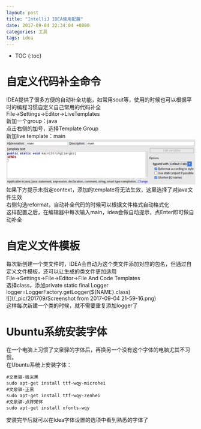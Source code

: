```yaml
---
layout: post
title: "IntelliJ IDEA使用配置"
date: 2017-09-04 22:34:04 +0800
categories: 工具
tags: idea
---
```


* TOC
{:toc}

# 自定义代码补全命令    
  IDEA提供了很多方便的自动补全功能，如常用sout等，使用的时候也可以根据平时的编程习惯自定义自己常用的代码补全  
  File->Settings->Editor->LiveTemplates      
  新加一个group：java  
  点击右侧的加号，选择Template Group    
  新加live template：main    
  ![](/_pic/201709/idea.png)      
  如果下方提示未指定context，添加的template将无法生效，这里选择了对java文件生效    
  右侧勾选reformat，自动补全代码的时候可以根据文件格式自动格式化    
  这样配置之后，在编辑器中每次输入main，idea会做自动提示，点Enter即可做自动补全     

# 自定义文件模板  
  每次新创建一个类文件时，IDEA会自动为这个类文件添加对应的包名，但通过自定义文件模板，还可以让生成的类文件更加适用    
  File->Settings->File->Editor->File And Code Templates    
  选择class，添加private static final Logger logger=LoggerFactory.getLogger(${NAME}.class)      
  ![](/_pic/201709/Screenshot from 2017-09-04 21-59-16.png)      
  这样每次新建一个类的时候，就不需要重复添加logger了  
  
   
 # Ubuntu系统安装字体
 在一个电脑上习惯了文泉驿的字体后，再换另一个没有这个字体的电脑尤其不习惯。    
 在Ubuntu系统上安装字体：
 
 ~~~
 #文泉驿-微米黑
 sudo apt-get install ttf-wqy-microhei  
 #文泉驿-正黑
 sudo apt-get install ttf-wqy-zenhei 
 #文泉驿-点阵宋体
 sudo apt-get install xfonts-wqy 
 ~~~
 安装完毕后就可以在Idea字体设置的选项中看到熟悉的字体了
 
 
  